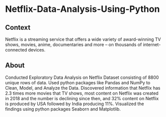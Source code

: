 # Netflix-Data-Analysis-Using-Python
## Context
Netflix is a streaming service that offers a wide variety of award-winning TV shows, movies, anime, documentaries and more – on thousands of internet-connected devices.

## About
Conducted Exploratory Data Analysis on Netflix Dataset consisting of 8800 unique rows of data.
Used python packages like Pandas and NumPy to Clean, Model, and Analyze the Data.
Discovered information that Netflix has 2.3 times more movies that TV shows, most content on Netflix was created in 2018 and the number is declining since then, and 32% content on Netflix is produced by USA followed by India producing 11%.
Visualized the findings using python packages Seaborn and Matplotlib.
